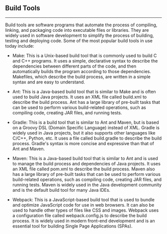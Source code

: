## Build Tools

---

Build tools are software programs that automate the process of compiling, linking, and packaging code into executable files or libraries. They are widely used in software development to simplify the process of building, testing and deploying code. Some of the most popular build tools in use today include:

- Make: This is a Unix-based build tool that is commonly used to build C and C++ programs. It uses a simple, declarative syntax to describe the dependencies between different parts of the code, and then automatically builds the program according to those dependencies. Makefiles, which describe the build process, are written in a simple syntax and are easy to understand.

- Ant: This is a Java-based build tool that is similar to Make and is often used to build Java projects. It uses an XML file called build.xml to describe the build process. Ant has a large library of pre-built tasks that can be used to perform various build-related operations, such as compiling code, creating JAR files, and running tests.

- Gradle: This is a build tool that is similar to Ant and Maven, but is based on a Groovy DSL (Domain Specific Language) instead of XML. Gradle is widely used in Java projects, but it also supports other languages like C/C++, Python, etc. It uses a file called build.gradle to describe the build process. Gradle's syntax is more concise and expressive than that of Ant and Maven.

- Maven: This is a Java-based build tool that is similar to Ant and is used to manage the build process and dependencies of Java projects. It uses an XML file called pom.xml to describe the build process. Maven also has a large library of pre-built tasks that can be used to perform various build-related operations, such as compiling code, creating JAR files, and running tests. Maven is widely used in the Java development community and is the default build tool for many Java IDEs.

- Webpack: This is a JavaScript-based build tool that is used to bundle and optimize JavaScript code for use in web browsers. It can also be used to handle other types of files like CSS and images. Webpack uses a configuration file called webpack.config.js to describe the build process. It is widely used in modern front-end development and is an essential tool for building Single Page Applications (SPAs).
